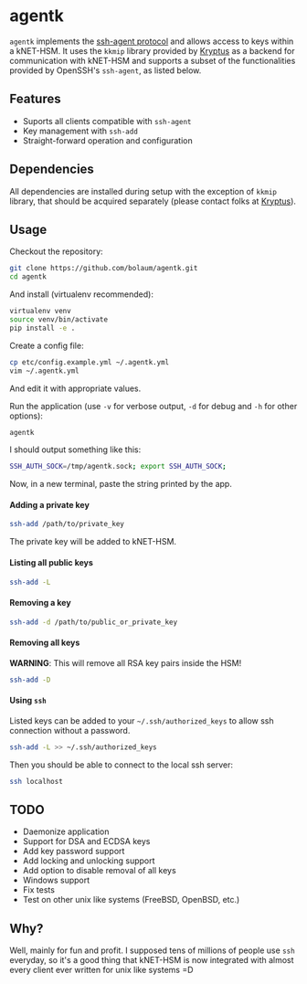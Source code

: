 # agentk

`agentk` implements the [ssh-agent protocol](https://tools.ietf.org/html/draft-miller-ssh-agent-00) and allows access to keys within a kNET-HSM. It uses the `kkmip` library provided by [Kryptus](www.kryptus.com) as a backend for communication with kNET-HSM and supports a subset of the functionalities provided by OpenSSH's `ssh-agent`, as listed below.

## Features

- Suports all clients compatible with `ssh-agent`
- Key management with `ssh-add`
- Straight-forward operation and configuration

## Dependencies

All dependencies are installed during setup with the exception of `kkmip` library, that should be acquired separately (please contact folks at [Kryptus](http://resources.kryptus.com/hsm)).

## Usage

Checkout the repository:

```bash
git clone https://github.com/bolaum/agentk.git
cd agentk
```

And install (virtualenv recommended):

```bash
virtualenv venv
source venv/bin/activate
pip install -e .
```

Create a config file:

```bash
cp etc/config.example.yml ~/.agentk.yml
vim ~/.agentk.yml
```

And edit it with appropriate values.

Run the application (use `-v` for verbose output, `-d` for debug and `-h` for other options):

```bash
agentk 
```

I should output something like this:

```bash
SSH_AUTH_SOCK=/tmp/agentk.sock; export SSH_AUTH_SOCK;
```

Now, in a new terminal, paste the string printed by the app.

#### Adding a private key

```bash
ssh-add /path/to/private_key
```

The private key will be added to kNET-HSM.

#### Listing all public keys

```bash
ssh-add -L
```

#### Removing a key

```bash
ssh-add -d /path/to/public_or_private_key
```

#### Removing all keys

**WARNING**: This will remove all RSA key pairs inside the HSM!

```bash
ssh-add -D
```

#### Using `ssh`

Listed keys can be added to your `~/.ssh/authorized_keys` to allow ssh connection without a password.

```bash
ssh-add -L >> ~/.ssh/authorized_keys
```

Then you should be able to connect to the local ssh server:

```bash
ssh localhost
```

## TODO

- Daemonize application
- Support for DSA and ECDSA keys
- Add key password support
- Add locking and unlocking support
- Add option to disable removal of all keys
- Windows support
- Fix tests
- Test on other unix like systems (FreeBSD, OpenBSD, etc.)

## Why?

Well, mainly for fun and profit. I supposed tens of millions of people use `ssh` everyday, so it's a good thing that kNET-HSM is now integrated with almost every client ever written for unix like systems =D 


